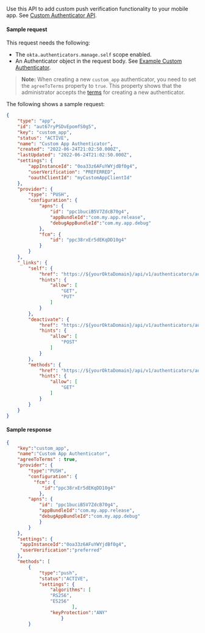 Use this API to add custom push verification functionality to your mobile app. See [Custom Authenticator API](/docs/reference/api/authenticators-admin/#create-authenticator).

<ApiOperation method="post" url="/api/v1/authenticators" />

#### Sample request

This request needs the following:

* The `okta.authenticators.manage.self` scope enabled.
* An Authenticator object in the request body. See [Example Custom Authenticator](/docs/reference/api/authenticators-admin/#example-custom-app-authenticator).

> **Note:** When creating a new `custom_app` authenticator, you need to set the `agreeToTerms` property to `true`. This property shows that the administrator accepts the [terms](https://www.okta.com/privacy-policy/) for creating a new authenticator.

The following shows a sample request:

```json
{
    "type": "app",
    "id": "aut67ryPSDvEpomfS0g5",
    "key": "custom_app",
    "status": "ACTIVE",
    "name": "Custom App Authenticator",
    "created": "2022-06-24T21:02:50.000Z",
    "lastUpdated": "2022-06-24T21:02:50.000Z",
    "settings": {
        "appInstanceId": "0oa33z6AFuYWYjdBf0g4",
        "userVerification": "PREFERRED",
        "oauthClientId": "myCustomAppClientId"
    },
    "provider": {
        "type": "PUSH",
        "configuration": {
            "apns": {
                "id": "ppc1buciB5V7ZdcB70g4",
                "appBundleId":"com.my.app.release",
                "debugAppBundleId":"com.my.app.debug"
            },
            "fcm": {
                "id": "ppc38rxEr5dEKqDD10g4"
            }
        }
    },
    "_links": {
        "self": {
            "href": "https://${yourOktaDomain}/api/v1/authenticators/aut36ryPSDvEpomfS0g4",
            "hints": {
                "allow": [
                    "GET",
                    "PUT"
                ]
            }
        },
        "deactivate": {
            "href": "https://${yourOktaDomain}/api/v1/authenticators/aut36ryPSDvEpomfS0g4/lifecycle/deactivate",
            "hints": {
                "allow": [
                    "POST"
                ]
            }
        },
        "methods": {
            "href": "https://${yourOktaDomain}/api/v1/authenticators/aut36ryPSDvEpomfS0g4/methods",
            "hints": {
                "allow": [
                    "GET"
                ]
            }
        }
    }
}
```

#### Sample response

```json
{
    "key":"custom_app",
    "name":"Custom App Authenticator",
    "agreeToTerms" : true,
    "provider": {
        "type":"PUSH",
        "configuration": {
          "fcm": {
             "id":"ppc38rxEr5dEKqDD10g4"
            },
        "apns": {
            "id": "ppc1buciB5V7ZdcB70g4",
            "appBundleId":"com.my.app.release",
            "debugAppBundleId":"com.my.app.debug"
            }
        }
    },
    "settings": {
     "appInstanceId":"0oa33z6AFuYWYjdBf0g4",
     "userVerification":"preferred"
    },
    "methods": [
        {
            "type":"push",
            "status":"ACTIVE",
            "settings": {
                "algorithms": [
                "RS256",
                "ES256"
                        ],
                "keyProtection":"ANY"
                    }
        }
```
